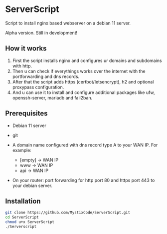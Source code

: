 # ServerScript
Script to install nginx based webserver on a debian 11 server.

Alpha version. Still in development!

## How it works
1. First the script installs nginx and configures ur domains and subdomains with http.
2. Then u can check if everythings works over the internet with the portforwarding and dns records.
3. After that the script adds https (certbot/letsencrypt), h2 and optional proxypass configuration.
4. And u can use it to install and configure additional packages like ufw, openssh-server, mariadb and fail2ban.

## Prerequisites
- Debian 11 server
- git
- A domain name configured with dns record type A to your WAN IP. For example:
  - [empty]  ->  WAN IP
  - www      ->  WAN IP
  - api      ->  WAN IP
  
- On your router: port forwarding for http port 80 and https port 443 to your debian server.

## Installation
```bash
git clone https://github.com/MystixCode/ServerScript.git
cd ServerScript
chmod u+x ServerScript
./Serverscript
```
